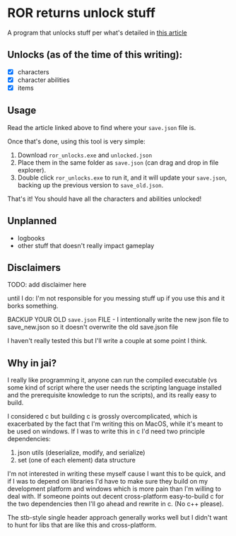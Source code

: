 # ROR returns unlock stuff

A program that unlocks stuff per what's detailed in [this
article](https://gameplay.tips/guides/risk-of-rain-returns-how-to-get-infinite-items-legitimately.html)

## Unlocks (as of the time of this writing):

- [x] characters
- [x] character abilities
- [x] items

## Usage

Read the article linked above to find where your `save.json` file is.

Once that's done, using this tool is very simple:

1. Download `ror_unlocks.exe` and `unlocked.json`
2. Place them in the same folder as `save.json` (can drag and drop in file explorer).
3. Double click `ror_unlocks.exe` to run it, and it will update your `save.json`,
    backing up the previous version to `save_old.json`.

That's it! You should have all the characters and abilities unlocked!

## Unplanned

- logbooks
- other stuff that doesn't really impact gameplay

## Disclaimers

TODO: add disclaimer here

until I do: I'm not responsible for you messing stuff up if you use this and it
borks something.

BACKUP YOUR OLD `save.json` FILE - I intentionally write the new json file to
save_new.json so it doesn't overwrite the old save.json file

I haven't really tested this but I'll write a couple at some point I think.

## Why in jai?

I really like programming it, anyone can run the compiled executable (vs some
kind of script where the user needs the scripting language installed and the
prerequisite knowledge to run the scripts), and its really easy to build.

I considered c but building c is grossly overcomplicated, which is exacerbated
by the fact that I'm writing this on MacOS, while it's meant to be used on
windows. If I was to write this in c I'd need two principle dependencies:

1. json utils (deserialize, modify, and serialize)
2. set (one of each element) data structure

I'm not interested in writing these myself cause I want this to be quick, and
if I was to depend on libraries I'd have to make sure they build on my
development platform and windows which is more pain than I'm willing to deal
with. If someone points out decent cross-platform easy-to-build c for the two
dependencies then I'll go ahead and rewrite in c. (No c++ please).

The stb-style single header approach generally works well but I didn't want to
hunt for libs that are like this and cross-platform.
